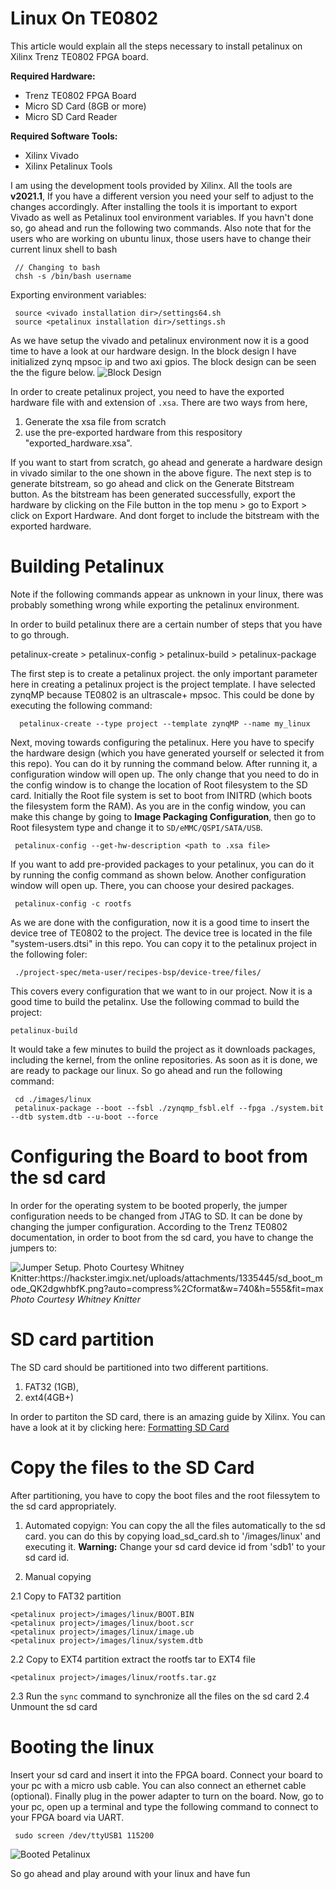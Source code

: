 # Linux On TE0802

This article would explain all the steps necessary to install petalinux on Xilinx Trenz TE0802 FPGA board. 

**Required Hardware:**
- Trenz TE0802 FPGA Board
- Micro SD Card (8GB or more)
- Micro SD Card Reader 

**Required Software Tools:**
- Xilinx Vivado 
- Xilinx Petalinux Tools

I am using the development tools provided by Xilinx. All the tools are **v2021.1**, If you have a different version you need your self to adjust to the changes accordingly. After installing the tools it is important to export Vivado as well as Petalinux tool  environment variables. If you havn't done so, go ahead and run the following two commands. Also note that for the users who are working on ubuntu linux, those users have to change their current linux shell to bash

```
 // Changing to bash
 chsh -s /bin/bash username
```

Exporting environment variables:

```
 source <vivado installation dir>/settings64.sh
 source <petalinux installation dir>/settings.sh
```



As we have setup the vivado and petalinux environment now it is a good time to have a look at our hardware design. In the block design I have initialized zynq mpsoc ip and two axi gpios. The block design can be seen the the figure below. 
![Block Design](/images/block_diagram.png)

In order to create petalinux project, you need to have the exported hardware file with and extension of `.xsa`. There are two ways from here, 
1. Generate the xsa file from scratch 
2. use the pre-exported hardware from this respository "exported_hardware.xsa".
 
If you want to start from scratch, go ahead and generate a hardware design in vivado similar to the one shown in the above figure. The next step is to generate bitstream, so go ahead and click on the Generate Bitstream button. As the bitstream has been generated successfully, export the hardware by clicking on the File button in the top menu > go to Export > click on Export Hardware. And dont forget to include the bitstream with the exported hardware.

# Building Petalinux 
Note if the following commands appear as unknown in your linux, there was probably something wrong while exporting the petalinux environment.

In order to build petalinux there are a certain number of steps that you have to go through.

petalinux-create > petalinux-config > petalinux-build > petalinux-package


The first step is to create a petalinux project. the only important parameter here in creating a petalinux project is the project template. I have selected zynqMP because TE0802 is an ultrascale+ mpsoc. This could be done by executing the following command:
```
  petalinux-create --type project --template zynqMP --name my_linux
```

Next, moving towards configuring the petalinux. Here you have to specify the hardware design (which you have generated yourself or selected it from this repo). You can do it by running the command below. After running it, a configuration window will open up. The only change that you need to do in the config window is to change the location of Root filesystem to the SD card. Initially the Root file system is set to boot from INITRD (which boots the filesystem form the RAM). As you are in the config window, you can make this change by going to **Image Packaging Configuration**, then go to Root filesystem type and change it to `SD/eMMC/QSPI/SATA/USB`. 
```
 petalinux-config --get-hw-description <path to .xsa file>
```

If you want to add pre-provided packages to your petalinux, you can do it by running the config command as shown below. Another configuration window will open up. There, you can choose your desired packages.
```
 petalinux-config -c rootfs
```


As we are done with the configuration, now it is a good time to insert the device tree of TE0802 to the project. The device tree is located in the file "system-users.dtsi" in this repo. You can copy it to the petalinux project in the following foler:
```
 ./project-spec/meta-user/recipes-bsp/device-tree/files/
```

This covers every configuration that we want to in our project. Now it is a good time to build the petalinx. Use the following commad to build the project:
```
petalinux-build
```

It would take a few minutes to build the project as it downloads packages, including the kernel, from the online repositories.
As soon as it is done, we are ready to package our linux. So go ahead and run the following command:
``` 
 cd ./images/linux
 petalinux-package --boot --fsbl ./zynqmp_fsbl.elf --fpga ./system.bit --dtb system.dtb --u-boot --force
```

# Configuring the Board to boot from the sd card
In order for the operating system to be booted properly, the jumper configuration needs to be changed from JTAG to SD. It can be done by changing the jumper configuration. According to the Trenz TE0802 documentation, in order to boot from the sd card, you have to change the jumpers to:

![Jumper Setup. Photo Courtesy Whitney Knitter:https://hackster.imgix.net/uploads/attachments/1335445/sd_boot_mode_QK2dgwhbfK.png?auto=compress%2Cformat&w=740&h=555&fit=max ](/images/jumper_setup.png) 
*Photo Courtesy Whitney Knitter*

# SD card partition
The SD card should be partitioned into two different partitions. 
1. FAT32 (1GB), 
2. ext4(4GB+)

In order to partiton the SD card, there is an amazing guide by Xilinx. You can have a look at it by clicking here: [Formatting SD Card](https://xilinx-wiki.atlassian.net/wiki/pages/viewpage.action?pageId=724009318&navigatingVersions=true)

# Copy the files to the SD Card
After partitioning, you have to copy the boot files and the root filessytem to the sd card appropriately.

1. Automated copyign:
You can copy the all the files automatically to the sd card. you can do this by copying load_sd_card.sh to '<petalinux project>/images/linux' and executing it. 
**Warning:** Change your sd card device id from 'sdb1' to your sd card id.

2. Manual copying 

2.1 Copy to FAT32 partition
```
<petalinux project>/images/linux/BOOT.BIN
<petalinux project>/images/linux/boot.scr
<petalinux project>/images/linux/image.ub
<petalinux project>/images/linux/system.dtb
```
2.2 Copy to EXT4 partition
extract the rootfs tar to EXT4 file
```
<petalinux project>/images/linux/rootfs.tar.gz
```
2.3 Run the `sync` command to synchronize all the files on the sd card 
2.4 Unmount the sd card

# Booting the linux
Insert your sd card and insert it into the FPGA board. Connect your board to your pc with a micro usb cable. You can also connect an ethernet cable (optional). Finally plug in the power adapter to turn on the board.
Now, go to your pc, open up a terminal and type the following command to connect to your FPGA board via UART.

```
 sudo screen /dev/ttyUSB1 115200 
``` 

![Booted Petalinux](/images/booted_petalinux.png)

So go ahead and play around with your linux and have fun 
